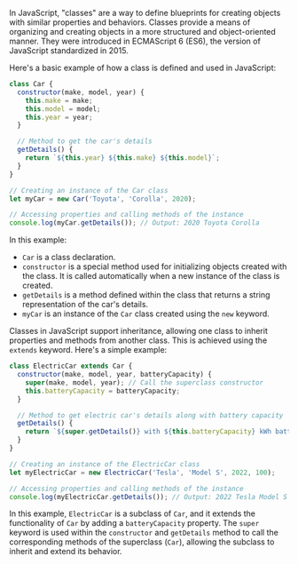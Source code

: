 In JavaScript, "classes" are a way to define blueprints for creating objects with similar properties and behaviors. Classes provide a means of organizing and creating objects in a more structured and object-oriented manner. They were introduced in ECMAScript 6 (ES6), the version of JavaScript standardized in 2015.

Here's a basic example of how a class is defined and used in JavaScript:

```javascript
class Car {
  constructor(make, model, year) {
    this.make = make;
    this.model = model;
    this.year = year;
  }

  // Method to get the car's details
  getDetails() {
    return `${this.year} ${this.make} ${this.model}`;
  }
}

// Creating an instance of the Car class
let myCar = new Car('Toyota', 'Corolla', 2020);

// Accessing properties and calling methods of the instance
console.log(myCar.getDetails()); // Output: 2020 Toyota Corolla
```

In this example:

- `Car` is a class declaration.
- `constructor` is a special method used for initializing objects created with the class. It is called automatically when a new instance of the class is created.
- `getDetails` is a method defined within the class that returns a string representation of the car's details.
- `myCar` is an instance of the `Car` class created using the `new` keyword.

Classes in JavaScript support inheritance, allowing one class to inherit properties and methods from another class. This is achieved using the `extends` keyword. Here's a simple example:

```javascript
class ElectricCar extends Car {
  constructor(make, model, year, batteryCapacity) {
    super(make, model, year); // Call the superclass constructor
    this.batteryCapacity = batteryCapacity;
  }

  // Method to get electric car's details along with battery capacity
  getDetails() {
    return `${super.getDetails()} with ${this.batteryCapacity} kWh battery`;
  }
}

// Creating an instance of the ElectricCar class
let myElectricCar = new ElectricCar('Tesla', 'Model S', 2022, 100);

// Accessing properties and calling methods of the instance
console.log(myElectricCar.getDetails()); // Output: 2022 Tesla Model S with 100 kWh battery
```

In this example, `ElectricCar` is a subclass of `Car`, and it extends the functionality of `Car` by adding a `batteryCapacity` property. The `super` keyword is used within the `constructor` and `getDetails` method to call the corresponding methods of the superclass (`Car`), allowing the subclass to inherit and extend its behavior.